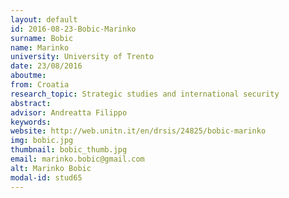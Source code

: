 ```yaml
---
layout: default 
id: 2016-08-23-Bobic-Marinko
surname: Bobic
name: Marinko
university: University of Trento
date: 23/08/2016
aboutme: 
from: Croatia
research_topic: Strategic studies and international security
abstract: 
advisor: Andreatta Filippo
keywords: 
website: http://web.unitn.it/en/drsis/24825/bobic-marinko
img: bobic.jpg
thumbnail: bobic_thumb.jpg
email: marinko.bobic@gmail.com
alt: Marinko Bobic
modal-id: stud65
---
```

